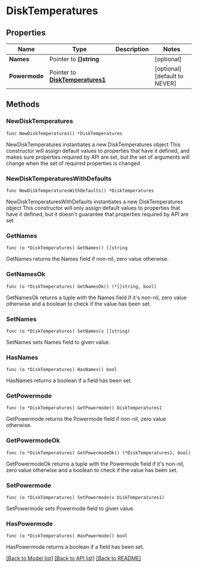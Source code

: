 # DiskTemperatures

## Properties

Name | Type | Description | Notes
------------ | ------------- | ------------- | -------------
**Names** | Pointer to **[]string** |  | [optional] 
**Powermode** | Pointer to [**DiskTemperatures1**](DiskTemperatures1.md) |  | [optional] [default to NEVER]

## Methods

### NewDiskTemperatures

`func NewDiskTemperatures() *DiskTemperatures`

NewDiskTemperatures instantiates a new DiskTemperatures object
This constructor will assign default values to properties that have it defined,
and makes sure properties required by API are set, but the set of arguments
will change when the set of required properties is changed

### NewDiskTemperaturesWithDefaults

`func NewDiskTemperaturesWithDefaults() *DiskTemperatures`

NewDiskTemperaturesWithDefaults instantiates a new DiskTemperatures object
This constructor will only assign default values to properties that have it defined,
but it doesn't guarantee that properties required by API are set

### GetNames

`func (o *DiskTemperatures) GetNames() []string`

GetNames returns the Names field if non-nil, zero value otherwise.

### GetNamesOk

`func (o *DiskTemperatures) GetNamesOk() (*[]string, bool)`

GetNamesOk returns a tuple with the Names field if it's non-nil, zero value otherwise
and a boolean to check if the value has been set.

### SetNames

`func (o *DiskTemperatures) SetNames(v []string)`

SetNames sets Names field to given value.

### HasNames

`func (o *DiskTemperatures) HasNames() bool`

HasNames returns a boolean if a field has been set.

### GetPowermode

`func (o *DiskTemperatures) GetPowermode() DiskTemperatures1`

GetPowermode returns the Powermode field if non-nil, zero value otherwise.

### GetPowermodeOk

`func (o *DiskTemperatures) GetPowermodeOk() (*DiskTemperatures1, bool)`

GetPowermodeOk returns a tuple with the Powermode field if it's non-nil, zero value otherwise
and a boolean to check if the value has been set.

### SetPowermode

`func (o *DiskTemperatures) SetPowermode(v DiskTemperatures1)`

SetPowermode sets Powermode field to given value.

### HasPowermode

`func (o *DiskTemperatures) HasPowermode() bool`

HasPowermode returns a boolean if a field has been set.


[[Back to Model list]](../README.md#documentation-for-models) [[Back to API list]](../README.md#documentation-for-api-endpoints) [[Back to README]](../README.md)


